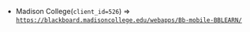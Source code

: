  - Madison College(`client_id=526`) => [`https://blackboard.madisoncollege.edu/webapps/Bb-mobile-BBLEARN/`](https://blackboard.madisoncollege.edu/webapps/Bb-mobile-BBLEARN/)

